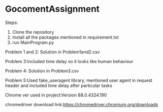 # GocomentAssignment
Steps:
1. Clone the repository
2. Install all the packages mentioned in requirement.txt
3. run MainProgram.py

Problem 1 and 2: Solution in Problem1and2.csv

Problem 3:Included time delay so it looks like human behaviour

Problem 4: Solution in Problem3.csv

Problem 5:Used fake_useragent library, mentioned user agent in request header and included time delay after particular tasks 

Chrome ver used in project:Version 88.0.4324.190

chromedriver download link:https://chromedriver.chromium.org/downloads
